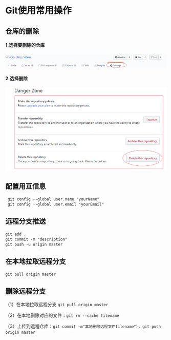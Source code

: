 # Git使用常用操作 #
## 仓库的删除 ##
#### 1.选择要删除的仓库  #### 
![setting](https://github.com/vicky-ding/img-storage/blob/master/00-picture%20for%2001%20of%20www%20storage/01-git%E5%B8%B8%E7%94%A8%E6%93%8D%E4%BD%9C%E4%B8%80/delete01.png)
#### 2.选择删除   ####
![delete this repository](https://github.com/vicky-ding/img-storage/blob/master/00-picture%20for%2001%20of%20www%20storage/01-git%E5%B8%B8%E7%94%A8%E6%93%8D%E4%BD%9C%E4%B8%80/delete02.png)
      
## 配置用互信息 ##
     git config --global user.name "yourName"  
     git config --global user.email "yourEmail"

## 远程分支推送 ##
    git add .
    git commit -m "description"
    git push -u origin master

## 在本地拉取远程分支 ##
    
    git pull origin master
## 删除远程分支 ##
（1）在本地拉取远程分支 `git pull origin master`

（2）在本地删除对应的文件：`git rm --cache filename`

（3）上传到远程仓库：`git commit -m"本地删除远程文件filename"）`，`git push origin master`

